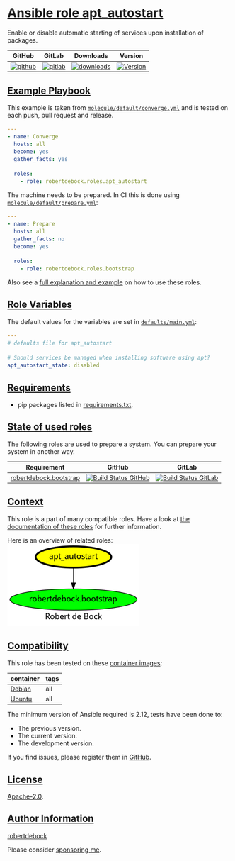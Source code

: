 # [Ansible role apt_autostart](#apt_autostart)

Enable or disable automatic starting of services upon installation of packages.

|GitHub|GitLab|Downloads|Version|
|------|------|---------|-------|
|[![github](https://github.com/robertdebock/ansible-role-apt_autostart/workflows/Ansible%20Molecule/badge.svg)](https://github.com/robertdebock/ansible-role-apt_autostart/actions)|[![gitlab](https://gitlab.com/robertdebock-iac/ansible-role-apt_autostart/badges/master/pipeline.svg)](https://gitlab.com/robertdebock-iac/ansible-role-apt_autostart)|[![downloads](https://img.shields.io/ansible/role/d/robertdebock/apt_autostart)](https://galaxy.ansible.com/robertdebock/apt_autostart)|[![Version](https://img.shields.io/github/release/robertdebock/ansible-role-apt_autostart.svg)](https://github.com/robertdebock/ansible-role-apt_autostart/releases/)|

## [Example Playbook](#example-playbook)

This example is taken from [`molecule/default/converge.yml`](https://github.com/robertdebock/ansible-role-apt_autostart/blob/master/molecule/default/converge.yml) and is tested on each push, pull request and release.

```yaml
---
- name: Converge
  hosts: all
  become: yes
  gather_facts: yes

  roles:
    - role: robertdebock.roles.apt_autostart
```

The machine needs to be prepared. In CI this is done using [`molecule/default/prepare.yml`](https://github.com/robertdebock/ansible-role-apt_autostart/blob/master/molecule/default/prepare.yml):

```yaml
---
- name: Prepare
  hosts: all
  gather_facts: no
  become: yes

  roles:
    - role: robertdebock.roles.bootstrap
```

Also see a [full explanation and example](https://robertdebock.nl/how-to-use-these-roles.html) on how to use these roles.

## [Role Variables](#role-variables)

The default values for the variables are set in [`defaults/main.yml`](https://github.com/robertdebock/ansible-role-apt_autostart/blob/master/defaults/main.yml):

```yaml
---
# defaults file for apt_autostart

# Should services be managed when installing software using apt?
apt_autostart_state: disabled
```

## [Requirements](#requirements)

- pip packages listed in [requirements.txt](https://github.com/robertdebock/ansible-role-apt_autostart/blob/master/requirements.txt).

## [State of used roles](#state-of-used-roles)

The following roles are used to prepare a system. You can prepare your system in another way.

| Requirement | GitHub | GitLab |
|-------------|--------|--------|
|[robertdebock.bootstrap](https://galaxy.ansible.com/robertdebock/bootstrap)|[![Build Status GitHub](https://github.com/robertdebock/ansible-role-bootstrap/workflows/Ansible%20Molecule/badge.svg)](https://github.com/robertdebock/ansible-role-bootstrap/actions)|[![Build Status GitLab](https://gitlab.com/robertdebock-iac/ansible-role-bootstrap/badges/master/pipeline.svg)](https://gitlab.com/robertdebock-iac/ansible-role-bootstrap)|

## [Context](#context)

This role is a part of many compatible roles. Have a look at [the documentation of these roles](https://robertdebock.nl/) for further information.

Here is an overview of related roles:
![dependencies](https://raw.githubusercontent.com/robertdebock/ansible-role-apt_autostart/png/requirements.png "Dependencies")

## [Compatibility](#compatibility)

This role has been tested on these [container images](https://hub.docker.com/u/robertdebock):

|container|tags|
|---------|----|
|[Debian](https://hub.docker.com/r/robertdebock/debian)|all|
|[Ubuntu](https://hub.docker.com/r/robertdebock/ubuntu)|all|

The minimum version of Ansible required is 2.12, tests have been done to:

- The previous version.
- The current version.
- The development version.

If you find issues, please register them in [GitHub](https://github.com/robertdebock/ansible-role-apt_autostart/issues).

## [License](#license)

[Apache-2.0](https://github.com/robertdebock/ansible-role-apt_autostart/blob/master/LICENSE).

## [Author Information](#author-information)

[robertdebock](https://robertdebock.nl/)

Please consider [sponsoring me](https://github.com/sponsors/robertdebock).
